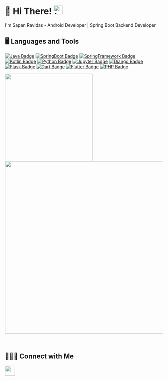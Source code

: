 # 🧛 Hi There! <img src="https://user-images.githubusercontent.com/1303154/88677602-1635ba80-d120-11ea-84d8-d263ba5fc3c0.gif" width="28px" alt="hi">
I'm Sapan Ravidas - Android Developer | Spring Boot Backend Developer
&nbsp;

## 🖥️ Languages and Tools
[![Java Badge](https://img.shields.io/badge/Java-ED8B00?style=for-the-badge&logo=openjdk&logoColor=white)](#) [![SpringBoot Badge](https://img.shields.io/badge/SpringBoot-6DB33F?style=flat-square&logo=Spring&logoColor=white)](#)
[![SpringFramework Badge](https://img.shields.io/badge/Spring%20framework-6DB33F?style=for-the-badge&logo=spring&logoColor=white)](#)
[![Kotlin Badge](https://img.shields.io/badge/Kotlin-7F52FF?style=for-the-badge&logo=Kotlin&logoColor=white)](#)
[![Python Badge](https://img.shields.io/badge/-Python3-F0DB4F?style=for-the-badge&labelColor=black&logo=python&logoColor=F0DB4F)](#) 
[![Jupyter Badge](https://img.shields.io/badge/-Jupyter-f57c00?style=for-the-badge&labelColor=black&logo=python&logoColor=f57c00)](#) 
[![Django Badge](https://img.shields.io/badge/-Django-092E20?style=for-the-badge&labelColor=black&logo=django&logoColor=092E20)](#) [![Flask Badge](https://img.shields.io/badge/-Flask-999999?style=for-the-badge&labelColor=black&logo=flask&logoColor=999999)](#) [![Dart Badge](https://img.shields.io/badge/-Dart-2B3E56?style=for-the-badge&labelColor=black&logo=Dart&logoColor=2B3E56)](#) [![Flutter Badge](https://img.shields.io/badge/-Flutter-673AB7?style=for-the-badge&labelColor=black&logo=flutter&logoColor=673AB7)](#)
[![PHP Badge](https://img.shields.io/badge/-PHP-858EBB?style=for-the-badge&labelColor=black&logo=PHP&logoColor=858EBB)](#) 



<img align="center" width="280px" src="https://github-readme-stats.vercel.app/api/top-langs/?username=Sapan-Ravidas&theme=highcontrast&layout" /> <img align="top" width="550px" src ="https://github-readme-stats-snowy-rho.vercel.app/api?username=Sapan-Ravidas&title_color=fff&icon_color=fff&show_icons=true&theme=highcontrast"/>


&nbsp;

## 🧑‍🤝‍🧑 Connect with Me
<a href="https://www.facebook.com/sapan.ravidas.58/"><img height="32" width="32" src="https://unpkg.com/simple-icons@v3/icons/facebook.svg"/></a>  <a href="https://www.linkedin.com/in/sapan-ravidas-613204178/" style="mix-blend-mode:hue;"><img height="32" width="32" src="https://unpkg.com/simple-icons@v3/icons/linkedin.svg"/></a>  <a href="https://www.instagram.com/sapanravidas/" style="mix-blend-mode:hue;"><img height="32" width="32" src="https://unpkg.com/simple-icons@v3/icons/instagram.svg"/></a>

